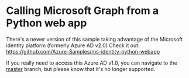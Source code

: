 # Calling Microsoft Graph from a Python web app

There's a newer version of this sample taking advantage of the Microsoft identity platform (formerly Azure AD v2.0) Check it out: https://github.com/Azure-Samples/ms-identity-python-webapp

If you really need to access this Azure AD v1.0, you can navigate to the [master](https://github.com/Azure-Samples/active-directory-python-webapp-graphapi/tree/master) branch, but please know that it's no longer supported.
